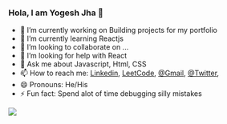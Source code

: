### Hola, I am Yogesh Jha 👋


- 🔭 I’m currently working on Building projects for my portfolio
- 🌱 I’m currently learning Reactjs
- 👯 I’m looking to collaborate on ...
- 🤔 I’m looking for help with React
- 💬 Ask me about Javascript, Html, CSS
- 📫 How to reach me: [Linkedin](https://www.linkedin.com/in/yogesh-jha-8b5160170/), [LeetCode](https://leetcode.com/yogeshjha151/), [@Gmail](yogeshjha151@gmail.com),  [@Twitter](https://twitter.com/77_hound),
- 😄 Pronouns: He/His
- ⚡ Fun fact: Spend alot of time debugging silly mistakes
 
 
 <img src="https://github-readme-stats.vercel.app/api?username=hound77&&show_icons=true&title_color=ffffff&icon_color=bb2acf&text_color=daf7dc&bg_color=151515">
